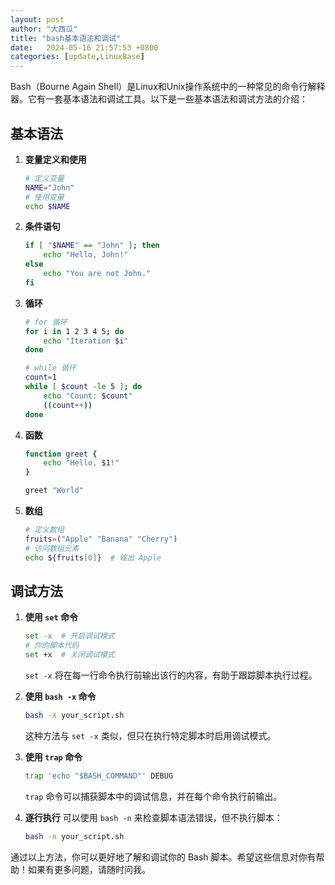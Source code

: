 ```yaml
---
layout: post
author: "大西瓜"
title: "bash基本语法和调试"
date:   2024-05-16 21:57:53 +0800
categories: [update,LinuxBase] 
---
```





Bash（Bourne Again Shell）是Linux和Unix操作系统中的一种常见的命令行解释器。它有一套基本语法和调试工具。以下是一些基本语法和调试方法的介绍：

## 基本语法

1. **变量定义和使用**
   ```bash
   # 定义变量
   NAME="John"
   # 使用变量
   echo $NAME
   ```

2. **条件语句**
   ```bash
   if [ "$NAME" == "John" ]; then
       echo "Hello, John!"
   else
       echo "You are not John."
   fi
   ```

3. **循环**
   ```bash
   # for 循环
   for i in 1 2 3 4 5; do
       echo "Iteration $i"
   done

   # while 循环
   count=1
   while [ $count -le 5 ]; do
       echo "Count: $count"
       ((count++))
   done
   ```

4. **函数**
   ```bash
   function greet {
       echo "Hello, $1!"
   }

   greet "World"
   ```

5. **数组**
   ```bash
   # 定义数组
   fruits=("Apple" "Banana" "Cherry")
   # 访问数组元素
   echo ${fruits[0]}  # 输出 Apple
   ```

## 调试方法

1. **使用 `set` 命令**
   ```bash
   set -x  # 开启调试模式
   # 你的脚本代码
   set +x  # 关闭调试模式
   ```

   `set -x` 将在每一行命令执行前输出该行的内容，有助于跟踪脚本执行过程。

2. **使用 `bash -x` 命令**
   ```bash
   bash -x your_script.sh
   ```
   这种方法与 `set -x` 类似，但只在执行特定脚本时启用调试模式。

3. **使用 `trap` 命令**
   ```bash
   trap 'echo "$BASH_COMMAND"' DEBUG
   ```

   `trap` 命令可以捕获脚本中的调试信息，并在每个命令执行前输出。

4. **逐行执行**
   可以使用 `bash -n` 来检查脚本语法错误，但不执行脚本：
   ```bash
   bash -n your_script.sh
   ```

通过以上方法，你可以更好地了解和调试你的 Bash 脚本。希望这些信息对你有帮助！如果有更多问题，请随时问我。
